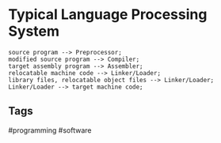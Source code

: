 # Typical Language Processing System

```mermaid
source program --> Preprocessor;
modified source program --> Compiler;
target assembly program --> Assembler;
relocatable machine code --> Linker/Loader;
library files, relocatable object files --> Linker/Loader;
Linker/Loader --> target machine code;

```

## Tags
#programming #software
